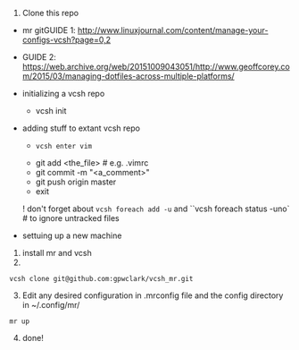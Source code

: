 1. Clone this repo

- mr gitGUIDE 1: http://www.linuxjournal.com/content/manage-your-configs-vcsh?page=0,2

- GUIDE 2: https://web.archive.org/web/20151009043051/http://www.geoffcorey.com/2015/03/managing-dotfiles-across-multiple-platforms/
- initializing a vcsh repo
	-  vcsh init <proj>
- adding stuff to extant vcsh repo
	-     vcsh enter vim
	- git add <the_file> # e.g. .vimrc
	- git commit -m "<a_comment>"
	- git push origin master
	- exit

    ! don't forget about `vcsh foreach add -u` and ``vcsh foreach status -uno` # to ignore untracked files

- settuing up a new machine
1. install mr and vcsh
2. 
```
vcsh clone git@github.com:gpwclark/vcsh_mr.git
```
3. Edit any desired configuration in .mrconfig file and the config directory in ~/.config/mr/
```
mr up
```
4. done!
